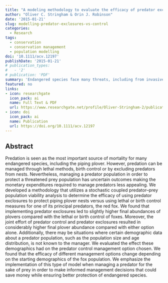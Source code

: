 ```yaml
---
title: "A modeling methodology to evaluate the efficacy of predator exclosures versus predator control"
author: "Oliver C. Stringham & Orin J. Robinson"
date: '2015-01-21'
slug: modelling-predator-exclosures-vs-control
categories:
  - Research
tags:
  - conservation
  - conservation management
  - population modelling
doi: '10.1111/acv.12197'
publishDate: '2015-01-21'
# publication_types:
#   - '2'
# publication: 'PDF'
summary: 'Endangered species face many threats, including from invasive predators. Here, we developed a modelling method to compare different management options for controlling predators. We then applied this method to compared management options for the endangered shorebird, the piping plover, which faces predation threats from the red fox along New Jersey beaches.'
featured: no
links:
- icon: researchgate
  icon_pack: ai
  name: Full Text & PDF
  url: https://www.researchgate.net/profile/Oliver-Stringham-2/publication/272742283_A_modeling_methodology_to_evaluate_the_efficacy_of_predator_exclosures_versus_predator_control_Modeling_predator_exclosures_versus_predator_control/links/603867b4299bf1cc26efb5a6/A-modeling-methodology-to-evaluate-the-efficacy-of-predator-exclosures-versus-predator-control-Modeling-predator-exclosures-versus-predator-control.pdf
- icon: doi
  icon_pack: ai
  name: Publication
  url: https://doi.org/10.1111/acv.12197
---
```


## Abstract

Predation is seen as the most important source of mortality for many endangered species, including the piping plover. However, predation can be managed through lethal methods, birth control or by excluding predators from nests. Nevertheless, managing a predator population in order to protect a threatened prey population has uncertain outcomes making the monetary expenditures required to manage predators less appealing. We developed a methodology that utilizes a stochastic coupled predator–prey population viability analysis to determine the efficacy of using predator exclosures to protect piping plover nests versus using lethal or birth control measures for one of its principal predators, the red fox. We found that implementing predator exclosures led to slightly higher final abundances of plovers compared with the lethal or birth control of foxes. Moreover, the joint effort of predator control and predator exclosures resulted in considerably higher final plover abundance compared with either option alone. Additionally, there may be situations where certain demographic data about a predator population, such as the population size and age distribution, is not known to the manager. We evaluated the effect these demographics had on the predator control management option chosen. We found that the efficacy of different management options change depending on the starting demographics of the fox population. We emphasize the implementation of this type of model when managing a predator for the sake of prey in order to make informed management decisions that could save money while ensuring better protection of endangered species.